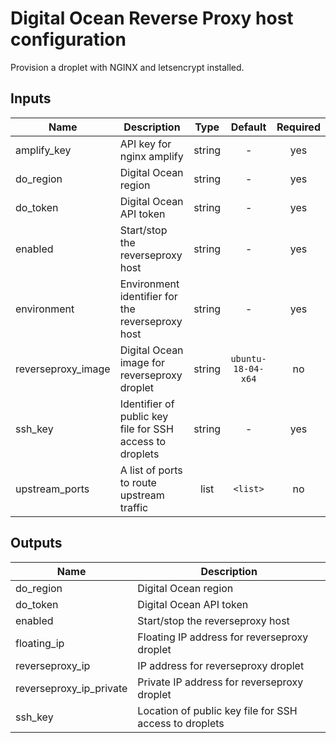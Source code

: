 # Digital Ocean Reverse Proxy host configuration

Provision a droplet with NGINX and letsencrypt installed.

## Inputs

| Name | Description | Type | Default | Required |
|------|-------------|:----:|:-----:|:-----:|
| amplify\_key | API key for nginx amplify | string | - | yes |
| do\_region | Digital Ocean region | string | - | yes |
| do\_token | Digital Ocean API token | string | - | yes |
| enabled | Start/stop the reverseproxy host | string | - | yes |
| environment | Environment identifier for the reverseproxy host | string | - | yes |
| reverseproxy\_image | Digital Ocean image for reverseproxy droplet | string | `ubuntu-18-04-x64` | no |
| ssh\_key | Identifier of public key file for SSH access to droplets | string | - | yes |
| upstream\_ports | A list of ports to route upstream traffic | list | `<list>` | no |

## Outputs

| Name | Description |
|------|-------------|
| do\_region | Digital Ocean region |
| do\_token | Digital Ocean API token |
| enabled | Start/stop the reverseproxy host |
| floating\_ip | Floating IP address for reverseproxy droplet |
| reverseproxy\_ip | IP address for reverseproxy droplet |
| reverseproxy\_ip\_private | Private IP address for reverseproxy droplet |
| ssh\_key | Location of public key file for SSH access to droplets |

